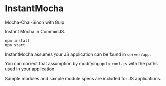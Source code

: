 # InstantMocha
Mocha-Chai-Sinon with Gulp

Instant Mocha in CommonJS.

```
npm install
npm start
```

InstantMocha assumes your JS application can be found in ```server/app```.

You can correct that assumption by modifying ```gulp.conf.js``` with the paths used in your application.

Sample modules and sample module specs are included for JS applications.
